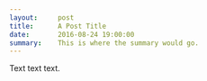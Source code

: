 ```yaml
---
layout:     post
title:      A Post Title
date:       2016-08-24 19:00:00
summary:    This is where the summary would go.
---
```


Text text text.
